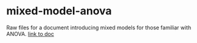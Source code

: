 # mixed-model-anova

Raw files for a document introducing mixed models for those familiar with ANOVA. [link to doc](http://m-clark.github.io/docs/mixedModels/anovamixed.html)
